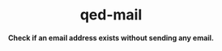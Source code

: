 <br /><br />

<h1 align="center">qed-mail</h1>
<h4 align="center">Check if an email address exists without sending any email.</h4>

<br /><br />
